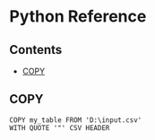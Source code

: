 # Python Reference

## Contents

- [COPY](#copy)

## COPY

```
COPY my_table FROM 'D:\input.csv'
WITH QUOTE '"' CSV HEADER 
```